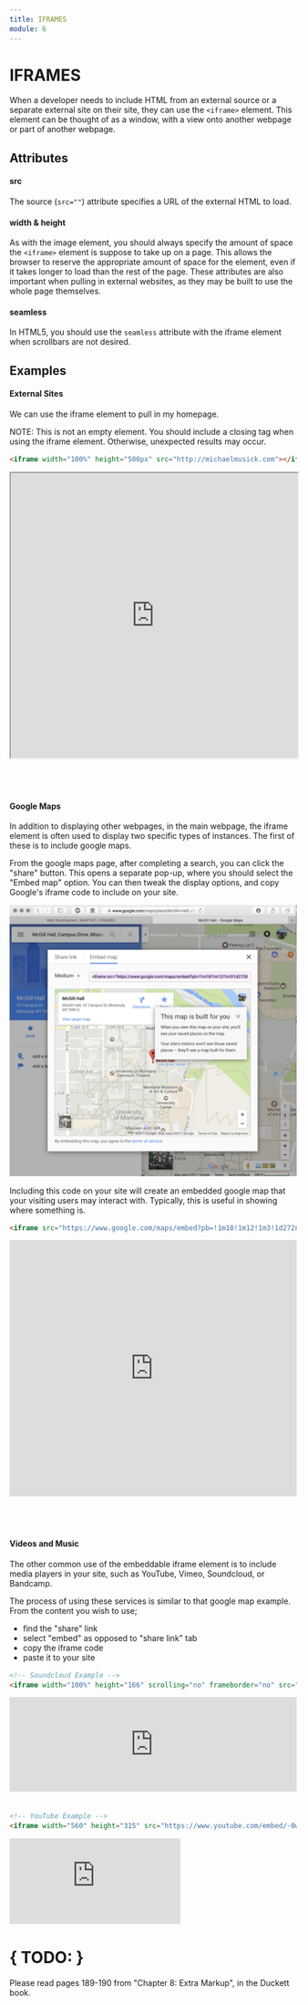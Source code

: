 ```yaml
---
title: IFRAMES
module: 6
---
```


# IFRAMES

When a developer needs to include HTML from an external source or a separate external site on their site, they can use the `<iframe>` element. This element can be thought of as a window, with a view onto another webpage or part of another webpage.

## Attributes

#### src

The source (`src=""`) attribute specifies a URL of the external HTML to load.

#### width & height

As with the image element, you should always specify the amount of space the `<iframe>` element is suppose to take up on a page. This allows the browser to reserve the appropriate amount of space for the element, even if it takes longer to load than the rest of the page. These attributes are also important when pulling in external websites, as they may be built to use the whole page themselves.

#### seamless

In HTML5, you should use the `seamless` attribute with the iframe element when scrollbars are not desired.


## Examples

#### External Sites

We can use the iframe element to pull in my homepage.

NOTE: This is not an empty element. You should include a closing tag when using the iframe element. Otherwise, unexpected results may occur.

```html
<iframe width="100%" height="500px" src="http://michaelmusick.com"></iframe>
```

<div class="displayed_code_example" height="1000px">
<iframe width="100%" height="500px" src="http://michaelmusick.com"></iframe>

</div>

<br>
<br>
<br>

#### Google Maps

In addition to displaying other webpages, in the main webpage, the iframe element is often used to display two specific types of instances. The first of these is to include google maps.

From the google maps page, after completing a search, you can click the "share" button. This opens a separate pop-up, where you should select the "Embed map" option. You can then tweak the display options, and copy Google's iframe code to include on your site.

![Image showing the "embed map" option from google maps.](../imgs/google_map_embed.png 'Image showing the "embed map" option from google maps.')

Including this code on your site will create an embedded google map that your visiting users may interact with. Typically, this is useful in showing where something is.

```html
<iframe src="https://www.google.com/maps/embed?pb=!1m18!1m12!1m3!1d2728.0484933883513!2d-113.9858143984305!3d46.86241807904005!2m3!1f0!2f0!3f0!3m2!1i1024!2i768!4f13.1!3m3!1m2!1s0x535dcc33c3d4cbd5%3A0xd77cd4f46bdf5b89!2sMcGill+Hall%2C+32+Campus+Dr%2C+Missoula%2C+MT+59812!5e0!3m2!1sen!2sus!4v1488574173329" width="600" height="450" frameborder="0" style="border:0" allowfullscreen></iframe>
```

<div class="displayed_code_example">
    <iframe src="https://www.google.com/maps/embed?pb=!1m18!1m12!1m3!1d2728.0484933883513!2d-113.9858143984305!3d46.86241807904005!2m3!1f0!2f0!3f0!3m2!1i1024!2i768!4f13.1!3m3!1m2!1s0x535dcc33c3d4cbd5%3A0xd77cd4f46bdf5b89!2sMcGill+Hall%2C+32+Campus+Dr%2C+Missoula%2C+MT+59812!5e0!3m2!1sen!2sus!4v1488574173329" width="100%" height="450" frameborder="0" style="border:0" allowfullscreen></iframe>
</div>

<br />
<br />
<br />

#### Videos and Music

The other common use of the embeddable iframe element is to include media players in your site, such as YouTube, Vimeo, Soundcloud, or Bandcamp.

The process of using these services is similar to that google map example. From the content you wish to use;

- find the "share" link
- select "embed" as opposed to "share link" tab
- copy the iframe code
- paste it to your site

```html
<!-- Soundcloud Example -->
<iframe width="100%" height="166" scrolling="no" frameborder="no" src="https://w.soundcloud.com/player/?url=https%3A//api.soundcloud.com/tracks/247762625&amp;color=ff5500&amp;auto_play=false&amp;hide_related=false&amp;show_comments=true&amp;show_user=true&amp;show_reposts=false"></iframe>
```

<div class="displayed_code_example">
    <iframe width="100%" height="166" scrolling="no" frameborder="no" src="https://w.soundcloud.com/player/?url=https%3A//api.soundcloud.com/tracks/247762625&amp;color=ff5500&amp;auto_play=false&amp;hide_related=false&amp;show_comments=true&amp;show_user=true&amp;show_reposts=false"></iframe>
</div>

<br />


```html
<!-- YouTube Example -->
<iframe width="560" height="315" src="https://www.youtube.com/embed/-0wEUKJTHnQ" frameborder="0" allowfullscreen></iframe>
```

<div class="displayed_code_example">
    <div class="embed-responsive embed-responsive-16by9"><iframe class="embed-responsive-item" src="https://www.youtube.com/embed/-0wEUKJTHnQ" frameborder="0" allowfullscreen></iframe></div>
</div>


# { TODO: }

Please read pages 189-190 from "Chapter 8: Extra Markup", in the Duckett book.
